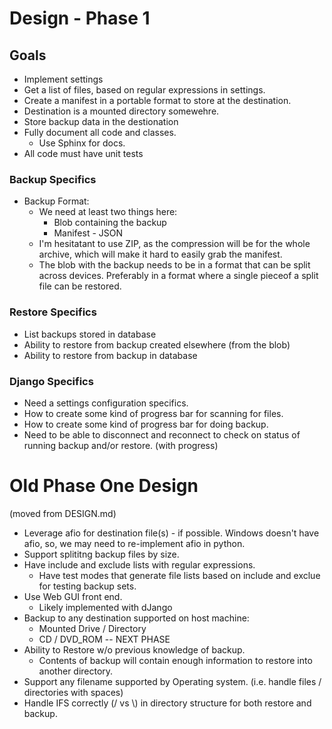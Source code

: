 Design - Phase 1
==============

Goals
-----

* Implement settings 
* Get a list of files, based on regular expressions in settings.
* Create a manifest in a portable format to store at the destination.
* Destination is a mounted directory somewehre.
* Store backup data in the destionation
* Fully document all code and classes.
	* Use Sphinx for docs.
* All code must have unit tests


### Backup Specifics

* Backup Format: 
	* We need at least two things here:
		* Blob containing the backup
		* Manifest - JSON
	* I'm hesitatant to use ZIP, as the compression will be for the whole archive, which will make it hard to easily grab the manifest.
	* The blob with the backup needs to be in a format that can be split across devices.  Preferably in a format where a single pieceof a split file can be restored.

### Restore Specifics
* List backups stored in database
* Ability to restore from backup created elsewhere (from the blob)
* Ability to restore from backup in database

### Django Specifics

* Need a settings configuration specifics.
* How to create some kind of progress bar for scanning for files.
* How to create some kind of progress bar for doing backup.
* Need to be able to disconnect and reconnect to check on status of running backup and/or restore.  (with progress)

Old Phase One Design
===========
(moved from DESIGN.md)

* Leverage afio for destination file(s) - if possible.  Windows doesn't have afio, so, we may need to re-implement afio in python.
* Support splititng backup files by size.
* Have include and exclude lists with regular expressions.
	* Have test modes that generate file lists based on include and exclue for testing backup sets.
* Use Web GUI front end.
	* Likely implemented with dJango
* Backup to any destination supported on host machine:
	* Mounted Drive / Directory
	* CD / DVD_ROM -- NEXT PHASE
* Ability to Restore w/o previous knowledge of backup.
	* Contents of backup will contain enough information to restore into another directory.
* Support any filename supported by Operating system.  (i.e. handle files / directories with spaces)
* Handle IFS correctly (/ vs \\) in directory structure for both restore and backup.
